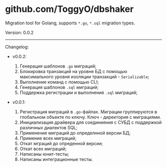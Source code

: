 github.com/ToggyO/dbshaker
======

Migration tool for Golang, supports `*.go`, `*.sql` migration types.

Version: 0.0.2
____

Changelog:
- v0.0.2:
    1. Генерация шаблонов `.go` миграций;
    2. Блокировка транзакций на уровне БД с помощью максимального уровня изоляции транзакций - `Serializable`;
    3. Выполнение команд с помощью CLI;
    4. Генерация шаблонов `.sql` миграций;
    5. Поддержка регистрации и выполнения `.sql` миграций;

- v0.0.1:
    1. Регистрация миграций в `.go`-файлах.
       Миграции группируются в глобальном объекте по ключу. Ключ - директория с миграциями.
    2. Инициализация драйвера для соединияния с СУБД с поддержкой различных диалектов SQL;
    3. Применение миграций до определнной версии БД;
    4. Примение всех миграций;
    5. Откат мграций до опреденной версии;
    6. Откат всех миграций;
    7. Написаны юнит-тесты;
    8. Написаны интеграционные тесты.
